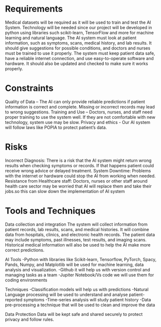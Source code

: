 # Requirements

Medical datasets will be required as it will be used to train and test the AI System. Technology will be needed since our project will be developed in python using libraries such scikit-learn, TensorFlow and more for machine learning and natural language. The AI system must look at patient information, such as symptoms, scans, medical history, and lab results. It should give suggestions for possible conditions, and doctors and nurses must be trained to use it properly. The system must keep patient data safe, have a reliable internet connection, and use easy-to-operate software and hardware. It should also be updated and checked to make sure it works properly.

# Constraints

Quality of Data – The AI can only provide reliable predictions if patient information is correct and complete. Missing or incorrect records may lead to wrong suggestions.
Training and Use – Doctors, nurses, and staff need proper training to use the system well. If they are not comfortable with new technology, system use may be slow.
Privacy and ethics - Our AI system will follow laws like POPIA to protect patient’s data.


# Risks
Incorrect Diagnosis: There is a risk that the AI system might return wrong results when checking symptoms or records. If that happens patient could receive wrong advice or delayed treatment.
System Downtime: Problems with the internet or hardware could stop the AI from working when needed.
Resistance from Healthcare staff: Doctors, nurses or other staff around health care sector may be worried that AI will replace them and take their jobs.so this can slow down the implementation of AI system

# Tools and Techniques

Data collection and integration
The system will collect information from patient records, lab results, scans, and medical histories. It will combine data from hospitals, clinics, and electronic health records. The patient data may include symptoms, past illnesses, test results, and imaging scans. Historical medical information will also be used to help the AI make more correct predictions.

AI Tools
-Python with libraries like Scikit-learn, Tensorflow, PyTorch, Spacy, Pands, Numpy, and Matplotlib will be used for machine learning, data analysis and visualization.
-Github it will help us with version control and managing tasks as a team
-Jupiter Notebook/Vs code we will use them for coding environments

Techniques
-Classification models will help us with predictions 
-Natural Language processing will be used to understand and analyse patient-reported symptoms
-Time-series analysis will study patient history
-Data pre-processing a technique that will be used to clean and improve the data

Data Protection
Data will be kept safe and shared securely to protect privacy and follow rules.


